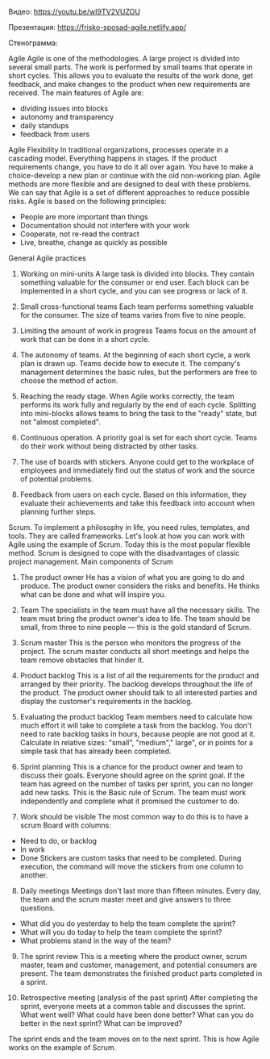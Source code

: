 Видео: https://youtu.be/wI9TV2VUZOU

Презентация: https://frisko-sposad-agile.netlify.app/

Стенограмма:

Agile
Agile is one of the methodologies. 
A large project is divided into several small parts. 
The work is performed by small teams that operate in short cycles. 
This allows you to evaluate the results of the work done, get feedback, and make changes to the product when new requirements are received.
The main features of Agile are:
- dividing issues into blocks
- autonomy and transparency
- daily standups
- feedback from users

Agile Flexibility
In traditional organizations, processes operate in a cascading model. Everything happens in stages. 
If the product requirements change, you have to do it all over again. 
You have to make a choice-develop a new plan or continue with the old non-working plan.
Agile methods are more flexible and are designed to deal with these problems. 
We can say that Agile is a set of different approaches to reduce possible risks.
Agile is based on the following principles:
- People are more important than things
- Documentation should not interfere with your work
- Cooperate, not re-read the contract
- Live, breathe, change as quickly as possible
 
 
General Agile practices

1. Working on mini-units
A large task is divided into blocks. 
They contain something valuable for the consumer or end user. 
Each block can be implemented in a short cycle, and you can see progress or lack of it.

2. Small cross-functional teams
Each team performs something valuable for the consumer. 
The size of teams varies from five to nine people.

3. Limiting the amount of work in progress
Teams focus on the amount of work that can be done in a short cycle.

4. The autonomy of teams.
At the beginning of each short cycle, a work plan is drawn up. 
Teams decide how to execute it. 
The company's management determines the basic rules, but the performers are free to choose the method of action.

5. Reaching the ready stage.
When Agile works correctly, the team performs its work fully and regularly by the end of each cycle. 
Splitting into mini-blocks allows teams to bring the task to the "ready" state, but not "almost completed".

6. Continuous operation.
A priority goal is set for each short cycle. 
Teams do their work without being distracted by other tasks.

7. The use of boards with stickers.
Anyone could get to the workplace of employees and immediately find out the status of work and the source of potential problems.

8. Feedback from users on each cycle.
Based on this information, they evaluate their achievements and take this feedback into account when planning further steps. 

Scrum.
To implement a philosophy in life, you need rules, templates, and tools. 
They are called frameworks.
Let's look at how you can work with Agile using the example of Scrum. 
Today this is the most popular flexible method. 
Scrum is designed to cope with the disadvantages of classic project management.
Main components of Scrum

1. The product owner
He has a vision of what you are going to do and produce. 
The product owner considers the risks and benefits. 
He thinks what can be done and what will inspire you.

2. Team
The specialists in the team must have all the necessary skills. 
The team must bring the product owner's idea to life. 
The team should be small, from three to nine people — this is the gold standard of Scrum.

3. Scrum master
This is the person who monitors the progress of the project. 
The scrum master conducts all short meetings and helps the team remove obstacles that hinder it.

4. Product backlog
This is a list of all the requirements for the product and arranged by their priority. 
The backlog develops throughout the life of the product.
The product owner should talk to all interested parties and display the customer's requirements in the backlog.

5. Evaluating the product backlog
Team members need to calculate how much effort it will take to complete a task from the backlog. 
You don't need to rate backlog tasks in hours, because people are not good at it. Calculate in relative sizes: "small", "medium"," large", or in points for a simple task that has already been completed.
 
6. Sprint planning
This is a chance for the product owner and team to discuss their goals. 
Everyone should agree on the sprint goal. 
If the team has agreed on the number of tasks per sprint, you can no longer add new tasks. 
This is the Basic rule of Scrum. 
The team must work independently and complete what it promised the customer to do.

7. Work should be visible
The most common way to do this is to have a scrum Board with columns:
- Need to do, or backlog
- In work
- Done
Stickers are custom tasks that need to be completed. 
During execution, the command will move the stickers from one column to another.

8. Daily meetings
Meetings don't last more than fifteen minutes. 
Every day, the team and the scrum master meet and give answers to three questions.
- What did you do yesterday to help the team complete the sprint?
- What will you do today to help the team complete the sprint?
- What problems stand in the way of the team?

9. The sprint review
This is a meeting where the product owner, scrum master, team and customer, management, and potential consumers are present. 
The team demonstrates the finished product parts completed in a sprint.

10. Retrospective meeting (analysis of the past sprint)
After completing the sprint, everyone meets at a common table and discusses the sprint. 
What went well? 
What could have been done better? 
What can you do better in the next sprint? 
What can be improved?

The sprint ends and the team moves on to the next sprint. This is how Agile works on the example of Scrum.

